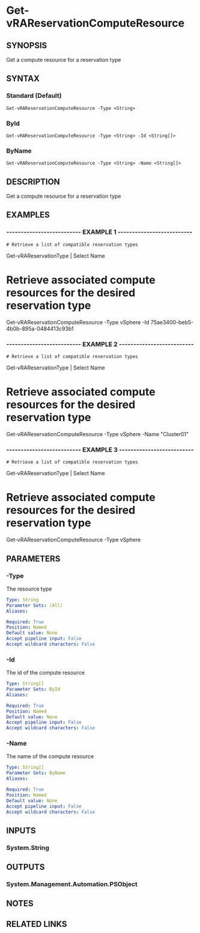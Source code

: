 # Get-vRAReservationComputeResource

## SYNOPSIS
Get a compute resource for a reservation type

## SYNTAX

### Standard (Default)
```
Get-vRAReservationComputeResource -Type <String>
```

### ById
```
Get-vRAReservationComputeResource -Type <String> -Id <String[]>
```

### ByName
```
Get-vRAReservationComputeResource -Type <String> -Name <String[]>
```

## DESCRIPTION
Get a compute resource for a reservation type

## EXAMPLES

### -------------------------- EXAMPLE 1 --------------------------
```
# Retrieve a list of compatible reservation types
```

Get-vRAReservationType | Select Name

# Retrieve associated compute resources for the desired reservation type
Get-vRAReservationComputeResource -Type vSphere -Id 75ae3400-beb5-4b0b-895a-0484413c93b1

### -------------------------- EXAMPLE 2 --------------------------
```
# Retrieve a list of compatible reservation types
```

Get-vRAReservationType | Select Name

# Retrieve associated compute resources for the desired reservation type
Get-vRAReservationComputeResource -Type vSphere -Name "Cluster01"

### -------------------------- EXAMPLE 3 --------------------------
```
# Retrieve a list of compatible reservation types
```

Get-vRAReservationType | Select Name

# Retrieve associated compute resources for the desired reservation type
Get-vRAReservationComputeResource -Type vSphere

## PARAMETERS

### -Type
The resource type

```yaml
Type: String
Parameter Sets: (All)
Aliases: 

Required: True
Position: Named
Default value: None
Accept pipeline input: False
Accept wildcard characters: False
```

### -Id
The id of the compute resource

```yaml
Type: String[]
Parameter Sets: ById
Aliases: 

Required: True
Position: Named
Default value: None
Accept pipeline input: False
Accept wildcard characters: False
```

### -Name
The name of the compute resource

```yaml
Type: String[]
Parameter Sets: ByName
Aliases: 

Required: True
Position: Named
Default value: None
Accept pipeline input: False
Accept wildcard characters: False
```

## INPUTS

### System.String

## OUTPUTS

### System.Management.Automation.PSObject

## NOTES

## RELATED LINKS

